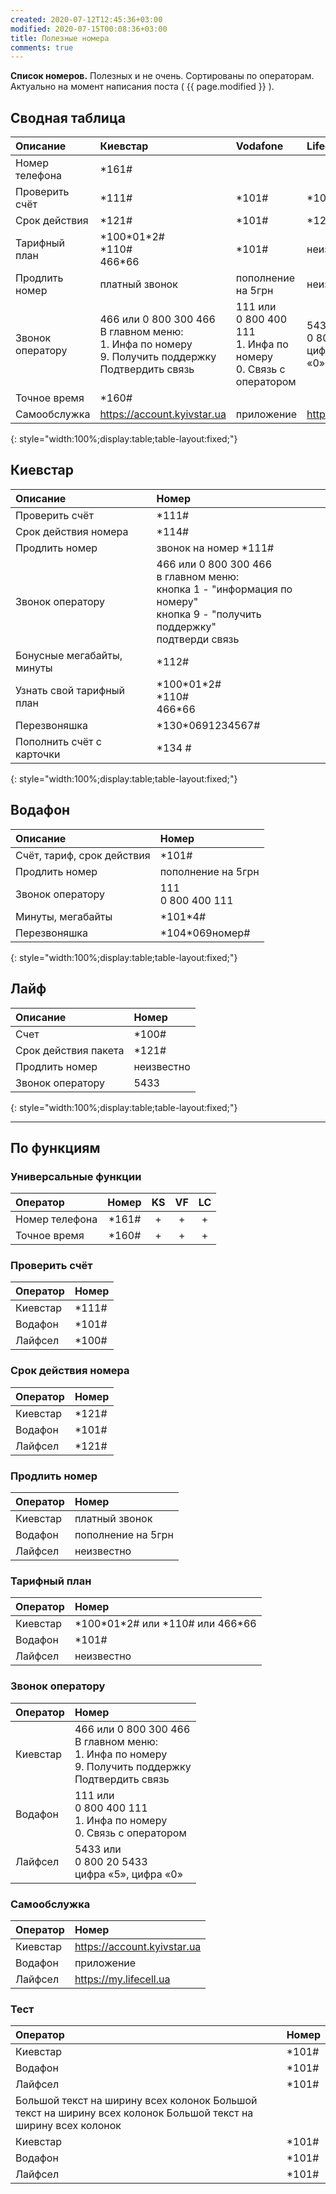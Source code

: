 ```yaml
---
created: 2020-07-12T12:45:36+03:00
modified: 2020-07-15T00:08:36+03:00
title: Полезные номера
comments: true
---
```


**Список номеров.** Полезных и не очень. Сортированы по операторам. Актуально на момент написания поста ( {{ page.modified }} ).

## Сводная таблица

Описание | Киевстар | Vodafone | Lifecell
:-|:-|:-|:-
Номер телефона | \*161#
Проверить счёт | \*111# | \*101# | \*100#
Срок действия  | \*121# | \*101# | \*121#
Тарифный план | \*100\*01\*2# <br> \*110# <br> 466\*66 | \*101# | неизвестно
Продлить номер | платный звонок | пополнение на 5грн | неизвестно
Звонок оператору | 466 или 0 800 300 466<br>В главном меню: <br>1. Инфа по номеру<br>9. Получить поддержку <br>Подтвердить связь | 111 или <br>0 800 400 111<br>1. Инфа по номеру<br>0. Связь с оператором | 5433 или<br>0 800 20 5433<br>цифра «5», цифра «0»
Точное время | \*160#
Самообслужка | <https://account.kyivstar.ua> | приложение | <https://my.lifecell.ua>

{: style="width:100%;display:table;table-layout:fixed;"}

## Киевстар

Описание | Номер
:-|:-
Проверить счёт | \*111#
Срок действия номера | \*114#
Продлить номер | звонок на номер \*111#
Звонок оператору | 466 или 0 800 300 466<br>в главном меню: <br>кнопка 1 - "информация по номеру"<br>кнопка 9 - "получить поддержку" <br>подтверди связь
Бонусные мегабайты, минуты | \*112#
Узнать свой тарифный план | \*100\*01\*2# <br> \*110# <br> 466\*66
Перезвоняшка | \*130\*0691234567#
Пополнить счёт с карточки | \*134 #  
{: style="width:100%;display:table;table-layout:fixed;"}

## Водафон

Описание | Номер
:-|:-
Счёт, тариф, срок действия | \*101#
Продлить номер | пополнение на 5грн
Звонок оператору | 111 <br> 0 800 400 111
Минуты, мегабайты | \*101\*4#
Перезвоняшка | \*104\*069номер#  
{: style="width:100%;display:table;table-layout:fixed;"}

## Лайф

Описание | Номер
:-|:-
Счет | \*100#
Срок действия пакета | \*121#
Продлить номер | неизвестно
Звонок оператору | 5433
{: style="width:100%;display:table;table-layout:fixed;"}

***

## По функциям

### Универсальные функции

Оператор       | Номер   | KS  | VF  | LC 
:------------- | :-----: | :-: | :-: | :-:
Номер телефона | \*161#  |  +  |  +  |  +  
Точное время   | \*160#  |  +  |  +  |  +

### Проверить счёт

Оператор | Номер
:------- | :-----
Киевстар | \*111#
Водафон  | \*101#
Лайфсел  | \*100#

### Срок действия номера

Оператор | Номер
:------- | :------
Киевстар | \*121#
Водафон  | \*101#
Лайфсел  | \*121#

### Продлить номер

Оператор | Номер
:------- | :------
Киевстар | платный звонок
Водафон  | пополнение на 5грн
Лайфсел  | неизвестно

### Тарифный план

Оператор | Номер
:------- | :------
Киевстар | \*100\*01\*2# или \*110# или 466\*66
Водафон  | \*101#
Лайфсел  | неизвестно

### Звонок оператору

Оператор | Номер
:------- | :------
Киевстар | 466 или 0 800 300 466<br>В главном меню: <br>1. Инфа по номеру<br>9. Получить поддержку <br>Подтвердить связь
Водафон  | 111 или <br>0 800 400 111<br>1. Инфа по номеру<br>0. Связь с оператором
Лайфсел  | 5433 или<br>0 800 20 5433<br>цифра «5», цифра «0»

### Самообслужка

Оператор | Номер
:------- | :------
Киевстар | <https://account.kyivstar.ua>
Водафон  | приложение
Лайфсел  | <https://my.lifecell.ua>

### Тест

| Оператор | Номер
| :------- | :------
| Киевстар | \*101#
| Водафон  | \*101#
| Лайфсел  | \*101#
| Большой текст на ширину всех колонок Большой текст на ширину всех колонок Большой текст на ширину всех колонок 
| Киевстар | \*101#
| Водафон  | \*101#
| Лайфсел  | \*101#

